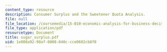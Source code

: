 ```yaml
---
content_type: resource
description: Consumer Surplus and the Sweetener Quota Analysis.
file: null
file_location: /coursemedia/15-010-economic-analysis-for-business-decisions-fall-2004/1e808a9298af0008040ccce0602cb8f0_sugar_surplus.pdf
file_type: application/pdf
resourcetype: Document
title: sugar_surplus.pdf
uid: 1e808a92-98af-0008-040c-cce0602cb8f0
---
```

